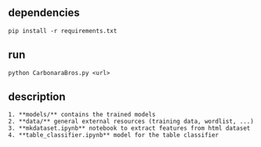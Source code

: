 ## dependencies
    
    pip install -r requirements.txt

## run

    python CarbonaraBros.py <url>

## description

    1. **models/** contains the trained models
    2. **data/** general external resources (training data, wordlist, ...)
    3. **mkdataset.ipynb** notebook to extract features from html dataset
    4. **table_classifier.ipynb** model for the table classifier
